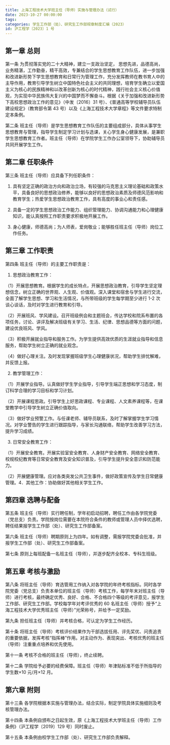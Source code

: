 ```yaml
---
title: 上海工程技术大学班主任（导师）实施与管理办法（试行）
date: 2023-10-27 00:00:00
tags: 
categories: 学生工作部（处）、研究生工作部规章制度汇编（2023）
id: 沪工程学〔2023〕1 号
---
```


## 第一章 总则

第一条 为贯彻落实党的二十大精神，建立一支政治坚定， 思想先进，品德高尚，业务精湛，工作勤奋，精干高效，专兼结合的学生思想教育工作队伍，进一步加强和改进新形势下学生思想教育和日常行为管理工作，充分发挥教师在教书育人中的主导作用，教育引导学生树立中国特色社会主义的共同理想，培育学生确立以爱国主义为核心的民族精神和以改革创新为核心的时代精神，践行社会主义核心价值观，为实现中华民族伟大复兴的中国梦而不懈奋斗。根据《关于加强和改进新形势下高校思想政治工作的意见》（中发〔2016〕31 号）、《普通高等学校辅导员队伍建设规定》（教育部令第 43 号）以及《上海工程技术大学章程》等文件要求特制定本条例。

第二条 班主任（导师）是学生思想教育工作队伍的主要组成部分，具体从事学生思想教育与管理，指导学生制定学习计划与选课，关心学生身心健康发展，是兼职学生思想教育工作者。班主任（导师）在学院学生工作办公室领导下，协助辅导员共同开展学生工作。

## 第二章 任职条件

第三条 班主任（导师）应具备下列任职条件：

1. 具有坚定正确的政治方向和政治立场，有较强的马克思主义理论基础和政策水平，具备良好的思想政治修养，能够以良好的思想政治素质及师德风范影响和教育学生；热爱学生思想政治教育工作，具有高度的事业心和责任感。

2. 具备一定的学生思想政治工作能力、组织管理能力、协调沟通能力和心理健康知识，能认真按照工作职责要求积极地开展工作。

3. 身心健康，师德高尚；为人师表，爱岗敬业；能够胜任班主任（导师）岗位工作任务。

## 第三章 工作职责

第四条 班主任（导师）的主要工作职责是：

1. 思想政治教育工作：

（1）开展思想教育。根据学生的成长特点，开展思想政治教育，引导学生坚定理想信念，树立正确的世界观、人生观、价值观。深入课堂和宿舍与学生进行交流，全面了解学生思想、学习和生活情况，与所带班级的学生每学期至少进行 1-2 次谈心谈话，及时对学生进行教育和引导。

（2）开展班风、学风建设。召开班级例会和主题班会，传达学校和院系布置的各项任务，讨论、讲评及解决班级有关学习、生活、纪律、思想品德等方面的问题，建设优良班风、学风。

（3）积极开展就业指导和服务工作。为学生提供高效优质的生涯就业指导和信息服务，帮助学生树立正确的就业观念。

（4）做好心理关注。及时发现掌握班级学生心理健康状况，帮助学生排忧解难，并反馈上报。

2. 教学管理工作：

（1）开展学业指导。认真做好学生学业指导，引导学生端正思想和学习态度，制订科学合理的学习目标和学习计划。

（2）开展课程思政。引导学生上好思政课程、专业课程、人文素养课程等，在课堂教学中引导学生树立正确价值取向。

（3）做好学业预警工作。与任课老师、辅导员联系，及时了解掌握学生学习情况。对学业警告的学生进行跟踪指导，与家长沟通联络，帮助学生改善学习方法，提升学习成绩。

3. 日常安全教育工作：

（1）开展安全教育。开展实验室安全教育、人身财产安全教育、网络安全教育、校规校纪教育等日常安全教育及安全知识普及，引导学生提升安全意识和防范能力。

（2）开展健康管理。应对各类突发公共卫生事件，做好政策宣传及学生日常健康管理。4．其他工作：协助做好其他相关学生工作。

## 第四章 选聘与配备

第五条 班主任（导师）实行聘任制，学年初启动招聘，聘任工作由各学院党委（党总支）负责。学院按岗位需要在本院符合条件的教师或管理人员中择优选聘，聘任结果报学生工作部（处）、研究生工作部备案。

第六条 班主任（导师）聘期原则上为四年。如有调整，需报学院党委会批准，并报学生工作部（处）、研究生工作部备案。

第七条 原则上每班配备一名班主任（导师），并逐步配齐全校本、专科生班级。

## 第五章 考核与激励

第八条 将班主任（导师）育选管用工作纳入对各学院的年终考核指标。同时各学院党委（党总支）负责本单位的班主任（导师）考核工作，每学年末对班主任（导师）进行考核，最终确定优秀、良好、合格、不合格四个等级的考评意见，报学生工作部、研究生工作部。学校每学年对考评优秀的 60 名班主任（导师）授予“上海工程技术大学优秀班主任（导师）”光荣称号，并给予一定奖励。

第九条 担任班主任（导师）并考核合格，可认定为学生工作经历。

第十条 将班主任（导师）考核评价结果作为干部选拔任用、评先奖优、问责追责的重要依据，发挥考核“指挥棒”作用。对主动作为、表现突出、考核优秀的班主任（导师）注重重点培养和优先使用。

第十一条 考核不合格的班主任（导师），终止续聘。

第十二条 学院给予必要的经费保障。班主任（导师）年津贴标准不低于所指导的学生数×10 元/月×12 月。

## 第六章 附则

第十三条 各学院根据本实施与管理办法，结合实际，制定学院具体实施细则及考核管理办法。

第十四条 本条例自颁布之日起生效，原《上海工程技术大学班主任（导师）工作条例》（沪工程学〔2019〕129 号）同时废止。

第十五条 本条例由校学生工作部（处）、研究生工作部负责解释。